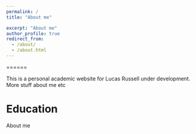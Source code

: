 ```yaml
---
permalink: /
title: "About me"

excerpt: "About me"
author_profile: true
redirect_from: 
  - /about/
  - /about.html
---
```



======

This is a personal academic website for Lucas Russell under development. More stuff about me etc

<h1>Education</h1>

About me